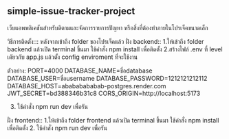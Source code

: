 ## simple-issue-tracker-project

เว็บแอพพลิเคชันสำหรับติตามและจัดการรายการปัญหา หรือสิ่งที่ต้องทำภายในโปรเจ็คขนาดเล็ก

วิธีการติดตั้ง:::
หลังจากเข้าถึง folder ของโปรเจ็คแล้ว 
ฝั่ง backend::
1.ให้เข้าถึง folder backend แล้วเปิด terminal ขึ้นมา ใช้คำสั่ง npm install เพื่อติดตั้ง
2.สร้างไฟล์ .env ที่ level เดัยวกับ app.js แล้วตั้ง config enviroment ที่จะใช้งาน 

ตัวอย่าง:
PORT=4000
DATABASE_NAME=ชื่อdatabase
DATABASE_USER=ชื่อusername
DATABASE_PASSWORD=1212121212112
DATABASE_HOST=abababababab-postgres.render.com
JWT_SECRET=bd388346b31c8
CORS_ORIGIN=http://localhost:5173

3. ใช้คำสั่ง npm run dev เพื่อรัน

ฝั่ง frontend::
1.ให้เข้าถึง folder frontend แล้วเปิด terminal ขึ้นมา ใช้คำสั่ง npm install เพื่อติดตั้ง
2. ใช้คำสั่ง npm run dev เพื่อรัน
